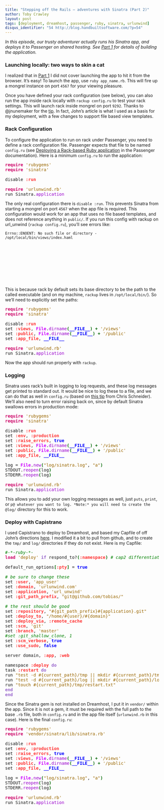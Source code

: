 ```yaml
---
title: "Stepping off the Rails – adventures with Sinatra (Part 2)"
author: Toby Crawley
layout: post
tags: [deployment, dreamhost, passenger, ruby, sinatra, urlunwind]
disqus_identifier: "54 http://blog.handbuiltsoftware.com/?p=54"
---
```



<div class="padding">

</div><!-- end .padding -->
<div class="border-gray"></div>
<div class="padding">

<p><em>In this episode, our trusty adventurer actually runs his Sinatra app, and deploys it to Passenger on shared hosting. See <a href="http://blog.handbuiltsoftware.com/2008/12/18/stepping-off-the-rails-part-1/">Part 1</a> for details of building the application.</em></p>

<h3>Launching locally: two ways to skin a cat</h3>

<p>I realized that in <a href="http://blog.handbuiltsoftware.com/2008/12/18/stepping-off-the-rails-part-1/">Part 1</a> I did not cover launching the app to hit it from the browser. It&#x2019;s easy! To launch the app, use <code>ruby app_name.rb</code>. This will fire up a mongrel instance on port <code>4567</code> for your viewing pleasure. </p>

<p>Once you have defined your rack configuration (see below), you can also run the app inside rack locally with <code>rackup config.ru</code> to test your rack settings. This will launch rack inside mongrel on port <code>9292</code>. Thanks to @jnunemaker for the <a href="http://railstips.org/2008/12/15/deploying-sinatra-on-dreamhost-with-passenger">tip</a>. In fact, John&#x2019;s article is what I used as a basis for my deployment, with a few changes to support file based view templates.</p>

<h3>Rack Configuration</h3>

<p>To configure the application to run on rack under Passenger, you need to define a rack configuration file. Passenger expects that file to be named <code>config.ru</code> (see <a href="http://www.modrails.com/documentation/Users%20guide.html#_deploying_a_rack_based_ruby_application">Deploying a Rack-based Ruby application</a> in the Passenger documentation). Here is a minimum <code>config.ru</code> to run the application:</p>


<div class="wp_syntax"><div class="code"><pre class="ruby" style="font-family:monospace;"><span style="color:#CC0066; font-weight:bold;">require</span> <span style="color:#996600;">'rubygems'</span>
<span style="color:#CC0066; font-weight:bold;">require</span> <span style="color:#996600;">'sinatra'</span>
&nbsp;
disable <span style="color:#ff3333; font-weight:bold;">:run</span>
&nbsp;
<span style="color:#CC0066; font-weight:bold;">require</span> <span style="color:#996600;">'urlunwind.rb'</span>
run Sinatra.<span style="color:#9900CC;">application</span></pre></div></div>





<p>The only real configuration there is <code>disable :run</code>. This prevents Sinatra from starting a mongrel on port <code>4567</code> when the app file is required. This configuration would work for an app that uses no file based templates, and does not reference anything in <code>public/</code>. If you run this config with rackup on url_unwind (<code>rackup config.ru</code>), you&#x2019;ll see errors like:</p>

<p><code>Errno::ENOENT: No such file or directory - /opt/local/bin/views/index.haml</code><br></br>
<br></br><br></br>
<br></br><br></br>
This is because rack by default sets its base directory to be the path to the called executable (and on my machine, <code>rackup</code> lives in <code>/opt/local/bin/</code>). So we&#x2019;ll need to explicitly set the paths:</p>


<div class="wp_syntax"><div class="code"><pre class="ruby" style="font-family:monospace;"><span style="color:#CC0066; font-weight:bold;">require</span> <span style="color:#996600;">'rubygems'</span>
<span style="color:#CC0066; font-weight:bold;">require</span> <span style="color:#996600;">'sinatra'</span>
&nbsp;
disable <span style="color:#ff3333; font-weight:bold;">:run</span>
set <span style="color:#ff3333; font-weight:bold;">:views</span>, <span style="color:#CC00FF; font-weight:bold;">File</span>.<span style="color:#9900CC;">dirname</span><span style="color:#006600; font-weight:bold;">(</span><span style="color:#0000FF; font-weight:bold;">__FILE__</span><span style="color:#006600; font-weight:bold;">)</span> <span style="color:#006600; font-weight:bold;">+</span> <span style="color:#996600;">'/views'</span>
set <span style="color:#ff3333; font-weight:bold;">:public</span>, <span style="color:#CC00FF; font-weight:bold;">File</span>.<span style="color:#9900CC;">dirname</span><span style="color:#006600; font-weight:bold;">(</span><span style="color:#0000FF; font-weight:bold;">__FILE__</span><span style="color:#006600; font-weight:bold;">)</span> <span style="color:#006600; font-weight:bold;">+</span> <span style="color:#996600;">'/public'</span>
set <span style="color:#ff3333; font-weight:bold;">:app_file</span>, <span style="color:#0000FF; font-weight:bold;">__FILE__</span>
&nbsp;
<span style="color:#CC0066; font-weight:bold;">require</span> <span style="color:#996600;">'urlunwind.rb'</span>
run Sinatra.<span style="color:#9900CC;">application</span></pre></div></div>




<p>Now the app should run properly with <code>rackup</code>. </p>

<h3>Logging</h3>

<p>Sinatra uses rack&#x2019;s built in logging to log requests, and these log messages get printed to standard out. It would be nice to log these to a file, and we can do that as well in <code>config.ru</code> (based on <a href="http://www.gittr.com/index.php/archive/logging-with-sinatra-and-passenger-another-try/">this tip</a> from Chris Schneider). We&#x2019;ll also need to turn error raising back on, since by default Sinatra swallows errors in production mode:</p>


<div class="wp_syntax"><div class="code"><pre class="ruby" style="font-family:monospace;"><span style="color:#CC0066; font-weight:bold;">require</span> <span style="color:#996600;">'rubygems'</span>
<span style="color:#CC0066; font-weight:bold;">require</span> <span style="color:#996600;">'sinatra'</span>
&nbsp;
disable <span style="color:#ff3333; font-weight:bold;">:run</span>
set <span style="color:#ff3333; font-weight:bold;">:env</span>, <span style="color:#ff3333; font-weight:bold;">:production</span>
set <span style="color:#ff3333; font-weight:bold;">:raise_errors</span>, <span style="color:#0000FF; font-weight:bold;">true</span>
set <span style="color:#ff3333; font-weight:bold;">:views</span>, <span style="color:#CC00FF; font-weight:bold;">File</span>.<span style="color:#9900CC;">dirname</span><span style="color:#006600; font-weight:bold;">(</span><span style="color:#0000FF; font-weight:bold;">__FILE__</span><span style="color:#006600; font-weight:bold;">)</span> <span style="color:#006600; font-weight:bold;">+</span> <span style="color:#996600;">'/views'</span>
set <span style="color:#ff3333; font-weight:bold;">:public</span>, <span style="color:#CC00FF; font-weight:bold;">File</span>.<span style="color:#9900CC;">dirname</span><span style="color:#006600; font-weight:bold;">(</span><span style="color:#0000FF; font-weight:bold;">__FILE__</span><span style="color:#006600; font-weight:bold;">)</span> <span style="color:#006600; font-weight:bold;">+</span> <span style="color:#996600;">'/public'</span>
set <span style="color:#ff3333; font-weight:bold;">:app_file</span>, <span style="color:#0000FF; font-weight:bold;">__FILE__</span>
&nbsp;
log = <span style="color:#CC00FF; font-weight:bold;">File</span>.<span style="color:#9900CC;">new</span><span style="color:#006600; font-weight:bold;">(</span><span style="color:#996600;">"log/sinatra.log"</span>, <span style="color:#996600;">"a"</span><span style="color:#006600; font-weight:bold;">)</span>
STDOUT.<span style="color:#9900CC;">reopen</span><span style="color:#006600; font-weight:bold;">(</span>log<span style="color:#006600; font-weight:bold;">)</span>
STDERR.<span style="color:#9900CC;">reopen</span><span style="color:#006600; font-weight:bold;">(</span>log<span style="color:#006600; font-weight:bold;">)</span>
&nbsp;
<span style="color:#CC0066; font-weight:bold;">require</span> <span style="color:#996600;">'urlunwind.rb'</span>
run Sinatra.<span style="color:#9900CC;">application</span></pre></div></div>





<p>This allows you to add your own logging messages as well, just <code>puts</code>, <code>print</code>, or <code>p@ whatever you want to log. *Note:* you will need to create the @log/</code> directory for this to work.</p>

<h3>Deploy with Capistrano</h3>

<p>I used Capistrano to deploy to Dreamhost, and based my Capfile of off John&#x2019;s directions <a href="http://railstips.org/2008/12/15/deploying-sinatra-on-dreamhost-with-passenger">here</a>. I modified it a bit to pull from github, and to create the <code>tmp/</code> and <code>log/</code> directories if they do not exist. Here is my Capfile:</p>


<div class="wp_syntax"><div class="code"><pre class="ruby" style="font-family:monospace;"><span style="color:#008000; font-style:italic;">#-*-ruby-*-</span>
<span style="color:#CC0066; font-weight:bold;">load</span> <span style="color:#996600;">'deploy'</span> <span style="color:#9966CC; font-weight:bold;">if</span> respond_to?<span style="color:#006600; font-weight:bold;">(</span><span style="color:#ff3333; font-weight:bold;">:namespace</span><span style="color:#006600; font-weight:bold;">)</span> <span style="color:#008000; font-style:italic;"># cap2 differentiator</span>
&nbsp;
default_run_options<span style="color:#006600; font-weight:bold;">[</span><span style="color:#ff3333; font-weight:bold;">:pty</span><span style="color:#006600; font-weight:bold;">]</span> = <span style="color:#0000FF; font-weight:bold;">true</span>
&nbsp;
<span style="color:#008000; font-style:italic;"># be sure to change these</span>
set <span style="color:#ff3333; font-weight:bold;">:user</span>, <span style="color:#996600;">'app_user'</span>
set <span style="color:#ff3333; font-weight:bold;">:domain</span>, <span style="color:#996600;">'urlunwind.com'</span>
set <span style="color:#ff3333; font-weight:bold;">:application</span>, <span style="color:#996600;">'url_unwind'</span>
set <span style="color:#ff3333; font-weight:bold;">:git_path_prefix</span>, <span style="color:#996600;">"git@github.com/tobias/"</span>
&nbsp;
<span style="color:#008000; font-style:italic;"># the rest should be good</span>
set <span style="color:#ff3333; font-weight:bold;">:repository</span>, <span style="color:#996600;">"#{git_path_prefix}#{application}.git"</span>
set <span style="color:#ff3333; font-weight:bold;">:deploy_to</span>, <span style="color:#996600;">"/home/#{user}/#{domain}"</span>
set <span style="color:#ff3333; font-weight:bold;">:deploy_via</span>, <span style="color:#ff3333; font-weight:bold;">:remote_cache</span>
set <span style="color:#ff3333; font-weight:bold;">:scm</span>, <span style="color:#996600;">'git'</span>
set <span style="color:#ff3333; font-weight:bold;">:branch</span>, <span style="color:#996600;">'master'</span>
<span style="color:#008000; font-style:italic;">#set :git_shallow_clone, 1</span>
set <span style="color:#ff3333; font-weight:bold;">:scm_verbose</span>, <span style="color:#0000FF; font-weight:bold;">true</span>
set <span style="color:#ff3333; font-weight:bold;">:use_sudo</span>, <span style="color:#0000FF; font-weight:bold;">false</span>
&nbsp;
server domain, <span style="color:#ff3333; font-weight:bold;">:app</span>, <span style="color:#ff3333; font-weight:bold;">:web</span>
&nbsp;
namespace <span style="color:#ff3333; font-weight:bold;">:deploy</span> <span style="color:#9966CC; font-weight:bold;">do</span>
task <span style="color:#ff3333; font-weight:bold;">:restart</span> <span style="color:#9966CC; font-weight:bold;">do</span>
run <span style="color:#996600;">"test -d #{current_path}/tmp || mkdir #{current_path}/tmp"</span>
run <span style="color:#996600;">"test -d #{current_path}/log || mkdir #{current_path}/log"</span>
run <span style="color:#996600;">"touch #{current_path}/tmp/restart.txt"</span>
<span style="color:#9966CC; font-weight:bold;">end</span>
<span style="color:#9966CC; font-weight:bold;">end</span></pre></div></div>





<p>Since the Sinatra gem is not installed on Dreamhost, I put it in <code>vendor/</code> within the app. Since it is not a gem, it must be required with the full path to the base <code>.rb</code> file, both in <code>config.ru</code> and in the app file itself (<code>urlunwind.rb</code> in this case). Here is the final <code>config.ru</code>:</p>


<div class="wp_syntax"><div class="code"><pre class="ruby" style="font-family:monospace;"><span style="color:#CC0066; font-weight:bold;">require</span> <span style="color:#996600;">'rubygems'</span>
<span style="color:#CC0066; font-weight:bold;">require</span> <span style="color:#996600;">'vendor/sinatra/lib/sinatra.rb'</span>
&nbsp;
disable <span style="color:#ff3333; font-weight:bold;">:run</span>
set <span style="color:#ff3333; font-weight:bold;">:env</span>, <span style="color:#ff3333; font-weight:bold;">:production</span>
set <span style="color:#ff3333; font-weight:bold;">:raise_errors</span>, <span style="color:#0000FF; font-weight:bold;">true</span>
set <span style="color:#ff3333; font-weight:bold;">:views</span>, <span style="color:#CC00FF; font-weight:bold;">File</span>.<span style="color:#9900CC;">dirname</span><span style="color:#006600; font-weight:bold;">(</span><span style="color:#0000FF; font-weight:bold;">__FILE__</span><span style="color:#006600; font-weight:bold;">)</span> <span style="color:#006600; font-weight:bold;">+</span> <span style="color:#996600;">'/views'</span>
set <span style="color:#ff3333; font-weight:bold;">:public</span>, <span style="color:#CC00FF; font-weight:bold;">File</span>.<span style="color:#9900CC;">dirname</span><span style="color:#006600; font-weight:bold;">(</span><span style="color:#0000FF; font-weight:bold;">__FILE__</span><span style="color:#006600; font-weight:bold;">)</span> <span style="color:#006600; font-weight:bold;">+</span> <span style="color:#996600;">'/public'</span>
set <span style="color:#ff3333; font-weight:bold;">:app_file</span>, <span style="color:#0000FF; font-weight:bold;">__FILE__</span>
&nbsp;
log = <span style="color:#CC00FF; font-weight:bold;">File</span>.<span style="color:#9900CC;">new</span><span style="color:#006600; font-weight:bold;">(</span><span style="color:#996600;">"log/sinatra.log"</span>, <span style="color:#996600;">"a"</span><span style="color:#006600; font-weight:bold;">)</span>
STDOUT.<span style="color:#9900CC;">reopen</span><span style="color:#006600; font-weight:bold;">(</span>log<span style="color:#006600; font-weight:bold;">)</span>
STDERR.<span style="color:#9900CC;">reopen</span><span style="color:#006600; font-weight:bold;">(</span>log<span style="color:#006600; font-weight:bold;">)</span>
&nbsp;
<span style="color:#CC0066; font-weight:bold;">require</span> <span style="color:#996600;">'urlunwind.rb'</span>
run Sinatra.<span style="color:#9900CC;">application</span></pre></div></div>



<!-- end .postmetadata -->












</div><!-- end .padding -->


